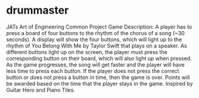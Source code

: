 # drummaster
JATs Art of Engineering Common Project
Game Description: 
A player has to press a board of four buttons to the rhythm of the chorus of a song (~30 seconds). A display will show the four buttons, which will light up to the rhythm of You Belong With Me by Taylor Swift that plays on a speaker. As different buttons light up on the screen, the player must press the corresponding button on their board, which will also light up when pressed. As the game progresses, the song will get faster and the player will have less time to press each button. If the player does not press the correct button or does not press a button in time, then the game is over. Points will be awarded based on the time that the player stays in the game. Inspired by Guitar Hero and Piano Tiles.
